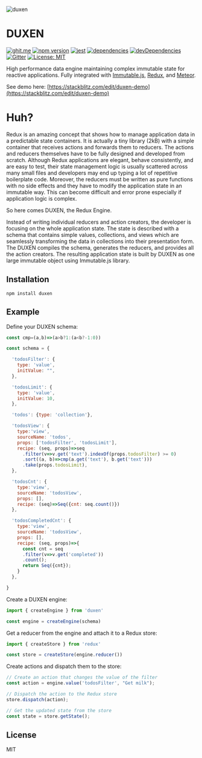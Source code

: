 ![duxen](http://applitopia.github.io/duxen/duxen.svg)

DUXEN
=====
[![ghit.me](https://ghit.me/badge.svg?repo=applitopia/duxen)](https://ghit.me/repo/applitopia/duxen)
[![npm version](https://badge.fury.io/js/duxen.svg)](https://badge.fury.io/js/duxen)
[![jest](https://img.shields.io/badge/tested_with-jest-brightgreen.svg)](https://facebook.github.io/jest/)
[![dependencies](https://img.shields.io/david/applitopia/duxen.svg)](https://david-dm.org/applitopia/duxen)
[![devDependencies](https://img.shields.io/david/dev/applitopia/duxen.svg)](https://david-dm.org/applitopia/duxen?type=dev)
[![Gitter](https://img.shields.io/gitter/room/applitopia/duxen.svg)](https://gitter.im/duxen/Lobby)
[![License: MIT](https://img.shields.io/badge/license-MIT-blue.svg)](https://opensource.org/licenses/MIT)

High performance data engine maintaining complex immutable state for reactive applications.
Fully integrated with [Immutable.js](https://facebook.github.io/immutable-js/), [Redux](https://redux.js.org), and [Meteor](https://meteor.com).

See demo here: [https://stackblitz.com/edit/duxen-demo](https://stackblitz.com/edit/duxen-demo)

Huh?
====
Redux is an amazing concept that shows how to manage application data in a predictable state containers. It is actually a tiny library (2kB) with a simple container that receives actions and forwards them to reducers. The actions and reducers themselves have to be fully designed and developed from scratch. Although Redux applications are elegant, behave consistently, and are easy to test, their state management logic is usually scattered across many small files and developers may end up typing a lot of repetitive boilerplate code. Moreover, the reducers must be written as pure functions with no side effects and they have to modify the application state in an immutable way. This can become difficult and error prone especially if application logic is complex.

So here comes DUXEN, the Redux Engine.

Instead of writing individual reducers and action creators, the developer is focusing on the whole application state. The state is described with a schema that contains simple values, collections, and views which are seamlessly transforming the data in collections into their presentation form. The DUXEN compiles the schema, generates the reducers, and provides all the action creators. The resulting application state is built by DUXEN as one large immutable object using Immutable.js library.


Installation
------------

```shell
npm install duxen
```

Example
------
Define your DUXEN schema:

```js
const cmp=(a,b)=>(a>b?1:(a<b?-1:0))

const schema = {

  'todosFilter': {
    type: 'value',
    initValue: "",
  },

  'todosLimit': {
    type: 'value',
    initValue: 10,
  },

  'todos': {type: 'collection'},

  'todosView': {
    type:'view',
    sourceName: 'todos',
    props: ['todosFilter', 'todosLimit'],
    recipe: (seq, props)=>seq
      .filter(v=>v.get('text').indexOf(props.todosFilter) >= 0)
      .sort((a, b)=>cmp(a.get('text'), b.get('text')))
      .take(props.todosLimit),
  },

  'todosCnt': {
    type:'view',
    sourceName: 'todosView',
    props: [],
    recipe: (seq)=>Seq({cnt: seq.count()})
  },

  'todosCompletedCnt': {
    type:'view',
    sourceName: 'todosView',
    props: [],
    recipe: (seq, props)=>{
      const cnt = seq
      .filter(v=>v.get('completed'))
      .count();
      return Seq({cnt});
    }
  },

}
```
Create a DUXEN engine:
```js
import { createEngine } from 'duxen'

const engine = createEngine(schema)
```
Get a reducer from the engine and attach it to a Redux store:
```js
import { createStore } from 'redux'

const store = createStore(engine.reducer())

```
Create actions and dispatch them to the store:
```js
// Create an action that changes the value of the filter
const action = engine.value('todosFilter', "Get milk");

// Dispatch the action to the Redux store
store.dispatch(action);

// Get the updated state from the store
const state = store.getState();
```

License
-------

MIT
